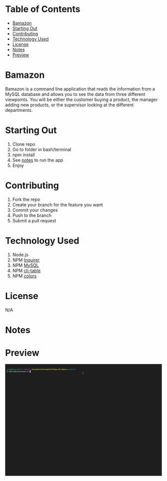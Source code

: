 # Table of Contents <!-- omit in toc -->
- [Bamazon](#bamazon)
- [Starting Out](#starting-out)
- [Contributing](#contributing)
- [Technology Used](#technology-used)
- [License](#license)
- [Notes](#notes)
- [Preview](#preview)
  
# Bamazon
Bamazon is a command line application that reads the information from a MySQL database and allows you to see the data from three different
viewpoints. You will be either the customer buying a product, the manager adding new products, or the supervisor looking at the different
departments.


# Starting Out 
1. Clone repo
2. Go to folder in bash/terminal
3. npm install
4. See [notes](#notes) to run the app
5. Enjoy

# Contributing
1. Fork the repo
2. Create your branch for the feature you want
3. Commit your changes
4. Push to the branch
5. Submit a pull request
   
# Technology Used
1. Node.js
2. NPM [Inquirer](https://www.npmjs.com/package/inquirer)
3. NPM [MySQL](https://www.npmjs.com/package/mysql)
4. NPM [cli-table](https://www.npmjs.com/package/cli-table)
5. NPM [colors](https://www.npmjs.com/package/colors)

   
# License
N/A

# Notes


# Preview
![](https://github.com/jhernandeztorres/BC-Bamazon/blob/master/bamazonGif.gif)
